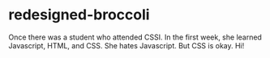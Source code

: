 # redesigned-broccoli
Once there was a student who attended CSSI.
In the first week, she learned Javascript, HTML, and CSS.
She hates Javascript.
But CSS is okay.
Hi!
